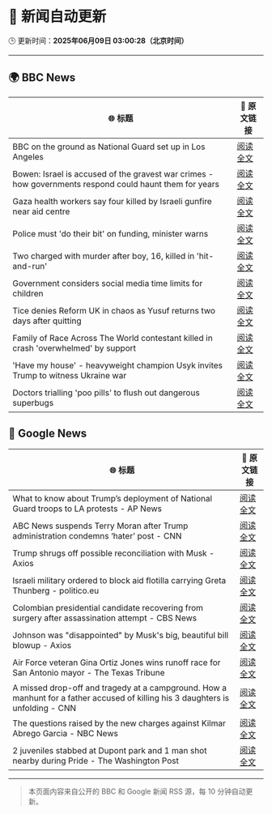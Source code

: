 # 🧠 新闻自动更新

🕒 更新时间：**2025年06月09日 03:00:28（北京时间）**

---

## 🌍 BBC News

| 🌐 标题 | 🔗 原文链接 |
|--------|-------------|
| BBC on the ground as National Guard set up in Los Angeles | [阅读全文](https://www.bbc.com/news/videos/clyvl100d4xo) |
| Bowen: Israel is accused of the gravest war crimes - how governments respond could haunt them for years | [阅读全文](https://www.bbc.com/news/articles/c0r1xl5wgnko) |
| Gaza health workers say four killed by Israeli gunfire near aid centre | [阅读全文](https://www.bbc.com/news/articles/c5y5wpz49xlo) |
| Police must 'do their bit' on funding, minister warns | [阅读全文](https://www.bbc.com/news/articles/cx2edggr805o) |
| Two charged with murder after boy, 16, killed in 'hit-and-run' | [阅读全文](https://www.bbc.com/news/articles/cyvmln74l2yo) |
| Government considers social media time limits for children | [阅读全文](https://www.bbc.com/news/articles/c3d4349gdx4o) |
| Tice denies Reform UK in chaos as Yusuf returns two days after quitting | [阅读全文](https://www.bbc.com/news/articles/c20q4ql7pe2o) |
| Family of Race Across The World contestant killed in crash 'overwhelmed' by support | [阅读全文](https://www.bbc.com/news/articles/c4gev8dvzg2o) |
| 'Have my house' - heavyweight champion Usyk invites Trump to witness Ukraine war | [阅读全文](https://www.bbc.com/sport/boxing/articles/c4gej271x22o) |
| Doctors trialling 'poo pills' to flush out dangerous superbugs | [阅读全文](https://www.bbc.com/news/articles/clyge290l4xo) |

## 📰 Google News

| 🌐 标题 | 🔗 原文链接 |
|--------|-------------|
| What to know about Trump’s deployment of National Guard troops to LA protests - AP News | [阅读全文](https://news.google.com/rss/articles/CBMivAFBVV95cUxPSjQxd2x3UkRhOEdocGN6RnpSMXh0QTFXUS0zeGJESzAwVEhxUmZpQ1dEc3BYOG9ucENYTGZ0VVJkcERoWFBCY1RqM2pfc2V3ZDBlNUFuM1RITERURzZUMHY5U2k0NFRtMFRYdHl5d0ZEWm8wUXJ0REVVX3ZvdVQ4ZWs0NjJPYVdVRVhSV1RzMC1iQzlKSWhBRF9YRElwSTlVWDN5ODBsMTJMeHcyNTdtb1NCZzBWWXBEWXFfWQ?oc=5) |
| ABC News suspends Terry Moran after Trump administration condemns ‘hater’ post - CNN | [阅读全文](https://news.google.com/rss/articles/CBMifkFVX3lxTE9NTVF1aE9PVUVBbVowVVJoaXNsaGQ3NGpfM1B3c1k1YmNZR1k3M2FHY2wtSDBVRTdBX0s0OEhHRmR5cmVFMWQxMno3SjJZUjVyNXhuTlpFRnA2VTFoNjQ0bmZuS3lyVmV0TzJVNXdYSi0zQzA0aUNJQ0hlZ2t5UdIBgwFBVV95cUxOYllIMUlFUUt6TURLODhSMGp1bWxfQkJvbUlNamZwc1NSS2stMDM3Zmp0ZVB2cmtOb3E5YlpaZDhfLUZxbFRULXRSZnZxcHRNZkFoZDJFTXI4V1A0MUxxY1poWVlEd1lMLW1ITGJqVVJhMFI2MzA3ajl6aTM3VW5wdUtxdw?oc=5) |
| Trump shrugs off possible reconciliation with Musk - Axios | [阅读全文](https://news.google.com/rss/articles/CBMifEFVX3lxTE1xX0NSNmtlNFlyZHFCXzFKUjh4eVRpVGo3aHJmNnpTTTNJQUwySTlJdjVKd091NjVtdjFCQWNQODVvak1Td1lMR3NFRm10TG5EdU5HYW1TZjB6RnV0UU5fTUtMY0FfdU5WU0ltb0hwMTUxcExqM1Qxa1NhOE4?oc=5) |
| Israeli military ordered to block aid flotilla carrying Greta Thunberg - politico.eu | [阅读全文](https://news.google.com/rss/articles/CBMikAFBVV95cUxNckZnUmF0dXRvTFhLdmU4VnN3N1FUeXc1amRpX2JNd2UzQjNpZVJIQlBVTC1YTjFwcjJkbklOR1AweThDYjFsQmVRLXNHVU44LVphd1l2NXZodnlNRS1FWXJTLVdvN1J2R0czcWFZOUJaYXNJb2IxTVk4ZlV3aUNGajZacVB4WFFNcEtzbW5lNlk?oc=5) |
| Colombian presidential candidate recovering from surgery after assassination attempt - CBS News | [阅读全文](https://news.google.com/rss/articles/CBMiqwFBVV95cUxNV0dKUzVkeTVaMkVJWk1CY0J5UWo2R2FHM1VEQjZ2c1Y0MlFWMTFRVWpYWWlLSWQxckJPemh3ZEhhMkREVEVTX0dvQWxQT1pKRzZZMzZoOGNIV05ETjJfUDJvS2U5MVpqMjBDTmhva245S01WN3J4bmJndmN5a0ZFTUxfY0NBUHFsWU9NQUpCRFVxZ2FEUjJ3c09SSHIxN1J0TkZKSlRPRTlXa0HSAbABQVVfeXFMT3BPUXpyd2VVUXFSSnl5MnV4X21nc3packFsMXNKM01aNmw0cGlMYU80QWNXbWdsdFpueUxqQUFhckZFNXp1UEx5a0pEZnpQMldFT3JSM0hkRW1yaTFyb2czM24tdFFHWkJuc1EyRVo0UTVNdE9jbXh1RGstTUFLX0dWeUt2QlRGUEw1c1Bmblc1MGpvRUVZbVNjT2hNZ2hncVNOQTlFX3Z6MFYtdEswNmg?oc=5) |
| Johnson was "disappointed" by Musk's big, beautiful bill blowup - Axios | [阅读全文](https://news.google.com/rss/articles/CBMickFVX3lxTE9iVWNTLW5KRmtfZE5zeTlTOWMxdi1zSTVlSUlxbTZwQ2R3VnpheTBSYUVIb0hUVzdNRUhVQy1UdVlBUlR5TVhJYnBkOFExMHFCcDJLOG1CdlVEMTdEajM0d0xGdkctdUMzS2E3Q0gxM3Vadw?oc=5) |
| Air Force veteran Gina Ortiz Jones wins runoff race for San Antonio mayor - The Texas Tribune | [阅读全文](https://news.google.com/rss/articles/CBMigAFBVV95cUxQYUNGanBxRVJJaTB0ODhrcl9YMlgtcDd0cTlUV3dEMGVrSUlXM2JjZFJCMWZoa3hDQ3lBRldVenowbS1kR3NpRERMTEZ4bE11LUgtNUw1dWg4cjUxcmVHcWlTaHNvSkZRT3RIUnM4RFlsTzkxWlNzeTVxOEVxLUdLbg?oc=5) |
| A missed drop-off and tragedy at a campground. How a manhunt for a father accused of killing his 3 daughters is unfolding - CNN | [阅读全文](https://news.google.com/rss/articles/CBMiggFBVV95cUxQelZGLWYzTGE1a3V5Zy1BaEx6TGRRRVhTcWhMLVBpWGNpeGxkYzRjN3FFTm5xOUdPMlRRWGIzWVZia3JMT1FvZjRaVHlra2lObldnbFVCb2tPTXhwcFJUelV1NTQ5Rk50Z2t0eUNvVjMyWDhKRWVBeEtWR1VGTDBIWU5B0gGHAUFVX3lxTE1IdFhRcVNVN29lU2lnMkpPU1ZMSHFCZy13MnJOSUNBamU3MWg1TVE4dHgwZVJtX2I1d3Vldm1HM0xaTVFRbWdvcG5NWTd3WTlmSk8zVHN5dkZRN2xvZzFSbUhoYVdwUjZiaUhNQlEySFlOTWZmbXFpcGJvZWU0VG1weVdLRlNoQQ?oc=5) |
| The questions raised by the new charges against Kilmar Abrego Garcia - NBC News | [阅读全文](https://news.google.com/rss/articles/CBMihAFBVV95cUxNazBZbjJZQmthTVFJRlJyTnFiaU5ObmRoUEhmY2Z5M2U4R1JKVTJSMkRoaE5TOWhkU1c2MWVCbk9fM2pMdnVPQl9XbHJIeEtmclgyXzl3T2stZy16eDVydmloNHF6R2Z0N2UweEhYNVFaOE5rTTA5eDRPLXhoV2xRem1HV3XSAVZBVV95cUxPTHA0T3dtNEliLTlSemx1ZW52S3JZT1dBUTFwX0VCckpSaDZHY19uUGdkV1o0aVF1Y1ZfdHpxZGZHblAxWXJPS1dYU1M3YUNydWNvYlBzUQ?oc=5) |
| 2 juveniles stabbed at Dupont park and 1 man shot nearby during Pride - The Washington Post | [阅读全文](https://news.google.com/rss/articles/CBMijgFBVV95cUxQMUcxWmVLSTFMQmJiX09MYllwUlk0aVlPWU92cHJEM0Q0VWZPQlpGSTJ3QjNGVlg4UFZIOEh5ZVRacGhPMGhwdGI4NVR5VWhnYzl6U292akQ2eHRIdEVWLUtXcVVlQ0hZLUlKNGJ0cFdkTnFSU3g1NDVWc3lKWDk4NWJhWkdOZUhFSnpsalhn?oc=5) |

---
> 本页面内容来自公开的 BBC 和 Google 新闻 RSS 源，每 10 分钟自动更新。